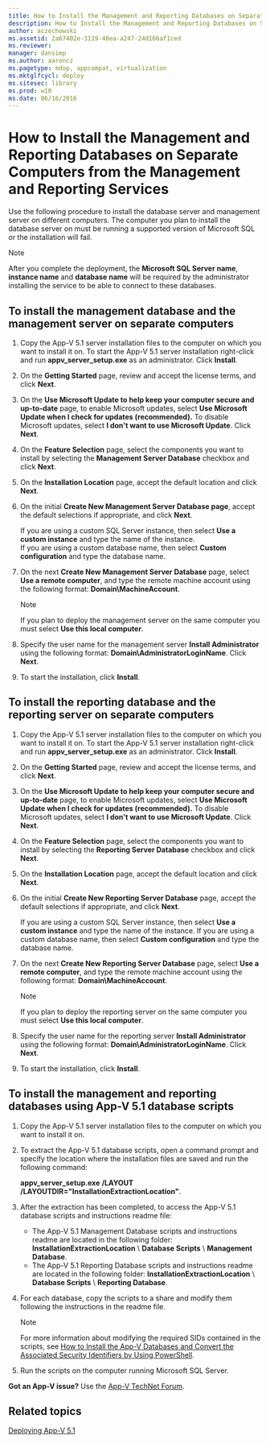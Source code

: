 ```yaml
---
title: How to Install the Management and Reporting Databases on Separate Computers from the Management and Reporting Services
description: How to Install the Management and Reporting Databases on Separate Computers from the Management and Reporting Services
author: aczechowski
ms.assetid: 2a67402e-3119-40ea-a247-24d166af1ced
ms.reviewer: 
manager: dansimp
ms.author: aaroncz
ms.pagetype: mdop, appcompat, virtualization
ms.mktglfcycl: deploy
ms.sitesec: library
ms.prod: w10
ms.date: 06/16/2016
---
```


# How to Install the Management and Reporting Databases on Separate Computers from the Management and Reporting Services

Use the following procedure to install the database server and management server on different computers. The computer you plan to install the database server on must be running a supported version of Microsoft SQL or the installation will fail.

> [!NOTE]
> After you complete the deployment, the **Microsoft SQL Server name**, **instance name** and **database name** will be required by the administrator installing the service to be able to connect to these databases.

## To install the management database and the management server on separate computers

1. Copy the App-V 5.1 server installation files to the computer on which you want to install it on. To start the App-V 5.1 server installation right-click and run **appv\_server\_setup.exe** as an administrator. Click **Install**.
1. On the **Getting Started** page, review and accept the license terms, and click **Next**.
1. On the **Use Microsoft Update to help keep your computer secure and up-to-date** page, to enable Microsoft updates, select **Use Microsoft Update when I check for updates (recommended).** To disable Microsoft updates, select **I don't want to use Microsoft Update**. Click **Next**.
1. On the **Feature Selection** page, select the components you want to install by selecting the **Management Server Database** checkbox and click **Next**.
1. On the **Installation Location** page, accept the default location and click **Next**.
1. On the initial **Create New Management Server Database page**, accept the default selections if appropriate, and click **Next**.

    If you are using a custom SQL Server instance, then select **Use a custom instance** and type the name of the instance.\
    If you are using a custom database name, then select **Custom configuration** and type the database name.

1. On the next **Create New Management Server Database** page, select **Use a remote computer**, and type the remote machine account using the following format: **Domain\\MachineAccount**.

    > [!NOTE]
    > If you plan to deploy the management server on the same computer you must select **Use this local computer**.

1. Specify the user name for the management server **Install Administrator** using the following format: **Domain\\AdministratorLoginName**. Click **Next**.
1. To start the installation, click **Install**.

## To install the reporting database and the reporting server on separate computers

1. Copy the App-V 5.1 server installation files to the computer on which you want to install it on. To start the App-V 5.1 server installation right-click and run **appv\_server\_setup.exe** as an administrator. Click **Install**.
1. On the **Getting Started** page, review and accept the license terms, and click **Next**.
1. On the **Use Microsoft Update to help keep your computer secure and up-to-date** page, to enable Microsoft updates, select **Use Microsoft Update when I check for updates (recommended).** To disable Microsoft updates, select **I don't want to use Microsoft Update**. Click **Next**.
1. On the **Feature Selection** page, select the components you want to install by selecting the **Reporting Server Database** checkbox and click **Next**.
1. On the **Installation Location** page, accept the default location and click **Next**.
1. On the initial **Create New Reporting Server Database** page, accept the default selections if appropriate, and click **Next**.

    If you are using a custom SQL Server instance, then select **Use a custom instance** and type the name of the instance.
    If you are using a custom database name, then select **Custom configuration** and type the database name.

1. On the next **Create New Reporting Server Database** page, select **Use a remote computer**, and type the remote machine account using the following format: **Domain\\MachineAccount**.

    > [!NOTE]
    > If you plan to deploy the reporting server on the same computer you must select **Use this local computer**.

1. Specify the user name for the reporting server **Install Administrator** using the following format: **Domain\\AdministratorLoginName**. Click **Next**.
1. To start the installation, click **Install**.

## To install the management and reporting databases using App-V 5.1 database scripts

1. Copy the App-V 5.1 server installation files to the computer on which you want to install it on.
1. To extract the App-V 5.1 database scripts, open a command prompt and specify the location where the installation files are saved and run the following command:

    **appv\_server\_setup.exe** **/LAYOUT** **/LAYOUTDIR="InstallationExtractionLocation"**.

1. After the extraction has been completed, to access the App-V 5.1 database scripts and instructions readme file:

    - The App-V 5.1 Management Database scripts and instructions readme are located in the following folder: **InstallationExtractionLocation** \\ **Database Scripts** \\ **Management Database**.
    - The App-V 5.1 Reporting Database scripts and instructions readme are located in the following folder: **InstallationExtractionLocation** \\ **Database Scripts** \\ **Reporting Database**.

1. For each database, copy the scripts to a share and modify them following the instructions in the readme file.

    > [!NOTE]
    > For more information about modifying the required SIDs contained in the scripts, see [How to Install the App-V Databases and Convert the Associated Security Identifiers by Using PowerShell](how-to-install-the-app-v-databases-and-convert-the-associated-security-identifiers--by-using-powershell51.md).

1. Run the scripts on the computer running Microsoft SQL Server.

**Got an App-V issue?** Use the [App-V TechNet Forum](https://social.technet.microsoft.com/Forums/home?forum=mdopappv).

## Related topics

[Deploying App-V 5.1](deploying-app-v-51.md)
